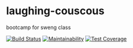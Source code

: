 # laughing-couscous
bootcamp for sweng class

[![Build Status](https://travis-ci.org/DonnA98/laughing-couscous.svg?branch=master)](https://travis-ci.org/DonnA98/laughing-couscous)
[![Maintainability](https://api.codeclimate.com/v1/badges/289c953e0171fc6ae151/maintainability)](https://codeclimate.com/github/DonnA98/laughing-couscous/maintainability)
[![Test Coverage](https://api.codeclimate.com/v1/badges/289c953e0171fc6ae151/test_coverage)](https://codeclimate.com/github/DonnA98/laughing-couscous/test_coverage)

